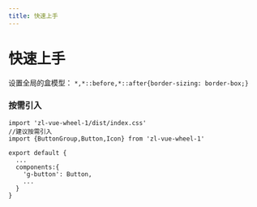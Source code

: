 ```yaml
---
title: 快速上手
---
```


# 快速上手

设置全局的盒模型： `*,*::before,*::after{border-sizing: border-box;}`

### 按需引入
```
import 'zl-vue-wheel-1/dist/index.css'
//建议按需引入
import {ButtonGroup,Button,Icon} from 'zl-vue-wheel-1'

export default {
  ...
  components:{
    'g-button': Button,
    ...
  }
}
```
